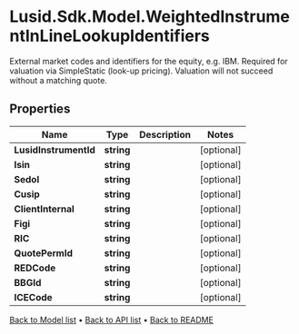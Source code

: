 # Lusid.Sdk.Model.WeightedInstrumentInLineLookupIdentifiers
External market codes and identifiers for the equity, e.g. IBM.  Required for valuation via SimpleStatic (look-up pricing).  Valuation will not succeed without a matching quote.

## Properties

Name | Type | Description | Notes
------------ | ------------- | ------------- | -------------
**LusidInstrumentId** | **string** |  | [optional] 
**Isin** | **string** |  | [optional] 
**Sedol** | **string** |  | [optional] 
**Cusip** | **string** |  | [optional] 
**ClientInternal** | **string** |  | [optional] 
**Figi** | **string** |  | [optional] 
**RIC** | **string** |  | [optional] 
**QuotePermId** | **string** |  | [optional] 
**REDCode** | **string** |  | [optional] 
**BBGId** | **string** |  | [optional] 
**ICECode** | **string** |  | [optional] 

[Back to Model list](../README.md#documentation-for-models) &#8226; [Back to API list](../README.md#documentation-for-api-endpoints) &#8226; [Back to README](../README.md)

